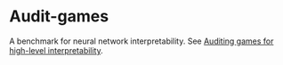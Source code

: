 # Audit-games

A benchmark for neural network interpretability. See [Auditing games for high-level interpretability](https://www.lesswrong.com/posts/EbL5W5ccwfbqFiYBJ/auditing-games-for-high-level-interpretability-1).
